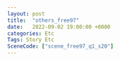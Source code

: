 ```yaml
---
layout: post
title:  "others_free97"
date:   2022-09-02 19:00:00 +0000
categories: Etc
Tags: Story Etc
SceneCode: ["scene_free97_q1_s20"]
---
```

